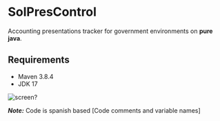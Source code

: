 # SolPresControl
Accounting presentations tracker for government environments on **pure java**.

## Requirements 

* Maven 3.8.4
* JDK 17

![screen?](https://media.giphy.com/media/0iK2Cen5MEI79qK9ii/giphy.gif)

***Note:*** Code is spanish based [Code comments and variable names]

